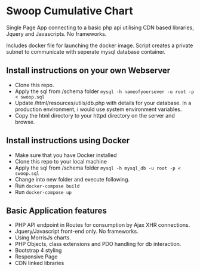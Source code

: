 # Swoop Cumulative Chart

Single Page App connecting to a basic php api utilising CDN based libraries, Jquery and Javascripts. No frameworks.

Includes docker file for launching the docker image. Script  creates a private subnet to communicate with seperate mysql database container.

## Install instructions on your own Webserver

 * Clone this repo.
 * Apply the sql from /schema folder ```mysql -h nameofyoursever -u root -p < swoop.sql```
 * Update /html/resources/utils/db.php with details for your database. In a production environment, i would use system environment variables.
 * Copy the html directory to your httpd directory on the server and browse.

## Install instructions using Docker

 * Make sure that you have Docker installed
 * Clone this repo to your local machine
 * Apply the sql from /schema folder ```mysql -h mysql_db -u root -p < swoop.sql```
 * Change into new folder and execute following.
 * Run ```docker-compose build```
 * Run ```docker-compose up```

## Basic Application features
* PHP API endpoint in Routes for consumption by Ajax XHR connections.
* Jquery/Javascript front-end only. No frameworks.
* Using MorrisJs charts.
* PHP Objects, class extensions and PDO handling for db interaction.
* Bootstrap 4 styling
* Responsive Page
* CDN linked libraries
